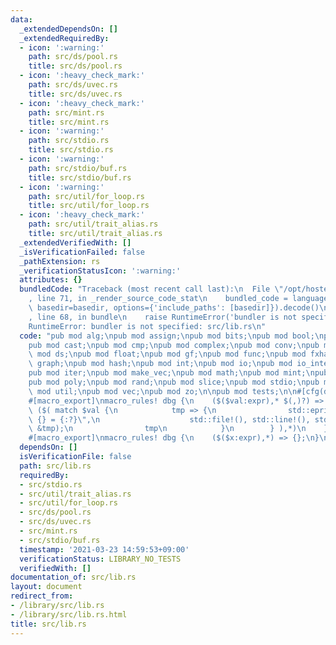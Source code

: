 ```yaml
---
data:
  _extendedDependsOn: []
  _extendedRequiredBy:
  - icon: ':warning:'
    path: src/ds/pool.rs
    title: src/ds/pool.rs
  - icon: ':heavy_check_mark:'
    path: src/ds/uvec.rs
    title: src/ds/uvec.rs
  - icon: ':heavy_check_mark:'
    path: src/mint.rs
    title: src/mint.rs
  - icon: ':warning:'
    path: src/stdio.rs
    title: src/stdio.rs
  - icon: ':warning:'
    path: src/stdio/buf.rs
    title: src/stdio/buf.rs
  - icon: ':warning:'
    path: src/util/for_loop.rs
    title: src/util/for_loop.rs
  - icon: ':heavy_check_mark:'
    path: src/util/trait_alias.rs
    title: src/util/trait_alias.rs
  _extendedVerifiedWith: []
  _isVerificationFailed: false
  _pathExtension: rs
  _verificationStatusIcon: ':warning:'
  attributes: {}
  bundledCode: "Traceback (most recent call last):\n  File \"/opt/hostedtoolcache/Python/3.9.2/x64/lib/python3.9/site-packages/onlinejudge_verify/documentation/build.py\"\
    , line 71, in _render_source_code_stat\n    bundled_code = language.bundle(stat.path,\
    \ basedir=basedir, options={'include_paths': [basedir]}).decode()\n  File \"/opt/hostedtoolcache/Python/3.9.2/x64/lib/python3.9/site-packages/onlinejudge_verify/languages/user_defined.py\"\
    , line 68, in bundle\n    raise RuntimeError('bundler is not specified: {}'.format(path.as_posix()))\n\
    RuntimeError: bundler is not specified: src/lib.rs\n"
  code: "pub mod alg;\npub mod assign;\npub mod bits;\npub mod bool;\npub mod bounded;\n\
    pub mod cast;\npub mod cmp;\npub mod complex;\npub mod conv;\npub mod dfa;\npub\
    \ mod ds;\npub mod float;\npub mod gf;\npub mod func;\npub mod fxhash;\npub mod\
    \ graph;\npub mod hash;\npub mod int;\npub mod io;\npub mod io_interactive;\n\
    pub mod iter;\npub mod make_vec;\npub mod math;\npub mod mint;\npub mod num;\n\
    pub mod poly;\npub mod rand;\npub mod slice;\npub mod stdio;\npub mod u64;\npub\
    \ mod util;\npub mod vec;\npub mod zo;\n\npub mod tests;\n\n#[cfg(debug_assertions)]\n\
    #[macro_export]\nmacro_rules! dbg {\n    ($($val:expr),* $(,)?) => {\n       \
    \ ($( match $val {\n            tmp => {\n                std::eprintln!(\"[{}:{}]\
    \ {} = {:?}\",\n                    std::file!(), std::line!(), std::stringify!($val),\
    \ &tmp);\n                tmp\n            }\n        } ),*)\n    };\n}\n\n#[cfg(not(debug_assertions))]\n\
    #[macro_export]\nmacro_rules! dbg {\n    ($($x:expr),*) => {};\n}\n"
  dependsOn: []
  isVerificationFile: false
  path: src/lib.rs
  requiredBy:
  - src/stdio.rs
  - src/util/trait_alias.rs
  - src/util/for_loop.rs
  - src/ds/pool.rs
  - src/ds/uvec.rs
  - src/mint.rs
  - src/stdio/buf.rs
  timestamp: '2021-03-23 14:59:53+09:00'
  verificationStatus: LIBRARY_NO_TESTS
  verifiedWith: []
documentation_of: src/lib.rs
layout: document
redirect_from:
- /library/src/lib.rs
- /library/src/lib.rs.html
title: src/lib.rs
---
```

